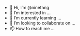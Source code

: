 - 👋 Hi, I’m @ninetang
- 👀 I’m interested in ...
- 🌱 I’m currently learning ...
- 💞️ I’m looking to collaborate on ...
- 📫 How to reach me ...

<!---
ninetang/ninetang is a ✨ special ✨ repository because its `README.md` (this file) appears on your GitHub profile.
You can click the Preview link to take a look at your changes.
--->

